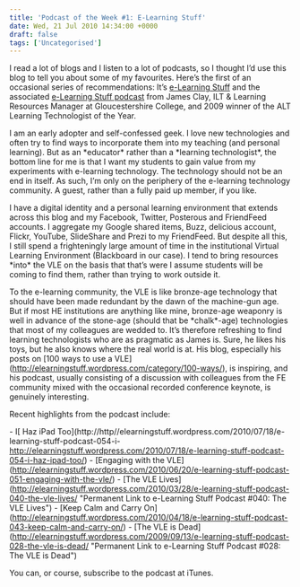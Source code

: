 ```yaml
---
title: 'Podcast of the Week #1: E-Learning Stuff'
date: Wed, 21 Jul 2010 14:34:00 +0000
draft: false
tags: ['Uncategorised']
---
```


I read a lot of blogs and I listen to a lot of podcasts, so I thought I’d use this blog to tell you about some of my favourites. Here’s the first of an occasional series of recommendations: It’s [e-Learning Stuff](http://elearningstuff.wordpress.com/) and the associated [e-Learning Stuff podcast](http://elearningstuff.wordpress.com/category/podcast/) from James Clay, ILT & Learning Resources Manager at Gloucestershire College, and 2009 winner of the ALT Learning Technologist of the Year.

I am an early adopter and self-confessed geek. I love new technologies and often try to find ways to incorporate them into my teaching (and personal learning). But as an \*educator\* rather than a \*learning technologist\*, the bottom line for me is that I want my students to gain value from my experiments with e-learning technology. The technology should not be an end in itself. As such, I’m only on the periphery of the e-learning technology community. A guest, rather than a fully paid up member, if you like.

I have a digital identity and a personal learning environment that extends across this blog and my Facebook, Twitter, Posterous and FriendFeed accounts. I aggregate my Google shared items, Buzz, delicious account, Flickr, YouTube, SlideShare and Prezi to my FriendFeed. But despite all this, I still spend a frighteningly large amount of time in the institutional Virtual Learning Environment (Blackboard in our case). I tend to bring resources \*into\* the VLE on the basis that that’s were I assume students will be coming to find them, rather than trying to work outside it.

To the e-learning community, the VLE is like bronze-age technology that should have been made redundant by the dawn of the machine-gun age. But if most HE institutions are anything like mine, bronze-age weaponry is well in advance of the stone-age (should that be \*chalk\*-age) technologies that most of my colleagues are wedded to. It’s therefore refreshing to find learning technologists who are as pragmatic as James is. Sure, he likes his toys, but he also knows where the real world is at. His blog, especially his posts on \[100 ways to use a VLE\](http://elearningstuff.wordpress.com/category/100-ways/), is inspiring, and his podcast, usually consisting of a discussion with colleagues from the FE community mixed with the occasional recorded conference keynote, is genuinely interesting.

Recent highlights from the podcast include:

\- I\[ Haz iPad Too\](http://http//elearningstuff.wordpress.com/2010/07/18/e-learning-stuff-podcast-054-i-http://elearningstuff.wordpress.com/2010/07/18/e-learning-stuff-podcast-054-i-haz-ipad-too/) - \[Engaging with the VLE\](http://elearningstuff.wordpress.com/2010/06/20/e-learning-stuff-podcast-051-engaging-with-the-vle/) - \[The VLE Lives\](http://elearningstuff.wordpress.com/2010/03/28/e-learning-stuff-podcast-040-the-vle-lives/ "Permanent Link to e-Learning Stuff Podcast #040: The VLE Lives") - \[Keep Calm and Carry On\](http://elearningstuff.wordpress.com/2010/04/18/e-learning-stuff-podcast-043-keep-calm-and-carry-on/) - \[The VLE is Dead\](http://elearningstuff.wordpress.com/2009/09/13/e-learning-stuff-podcast-028-the-vle-is-dead/ "Permanent Link to e-Learning Stuff Podcast #028: The VLE is Dead")

You can, or course, subscribe to the podcast at iTunes.